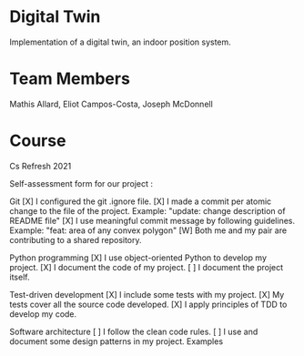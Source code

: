 # Digital Twin 

Implementation of a digital twin, an indoor position system. 
# Team Members

Mathis Allard, Eliot Campos-Costa, Joseph McDonnell

# Course 

Cs Refresh 2021

Self-assessment form for our project :

Git
[X] I configured the git .ignore file.
[X] I made a commit per atomic change to the file of the project. Example: "update: change description of README file"
[X] I use meaningful commit message by following guidelines. Example: "feat: area of any convex polygon"
[W] Both me and my pair are contributing to a shared repository.

Python programming
[X] I use object-oriented Python to develop my project.
[X] I document the code of my project.
[ ] I document the project itself.

Test-driven development
[X] I include some tests with my project.
[X] My tests cover all the source code developed.
[X] I apply principles of TDD to develop my code.

Software architecture
[ ] I follow the clean code rules.
[ ] I use and document some design patterns in my project. Examples

